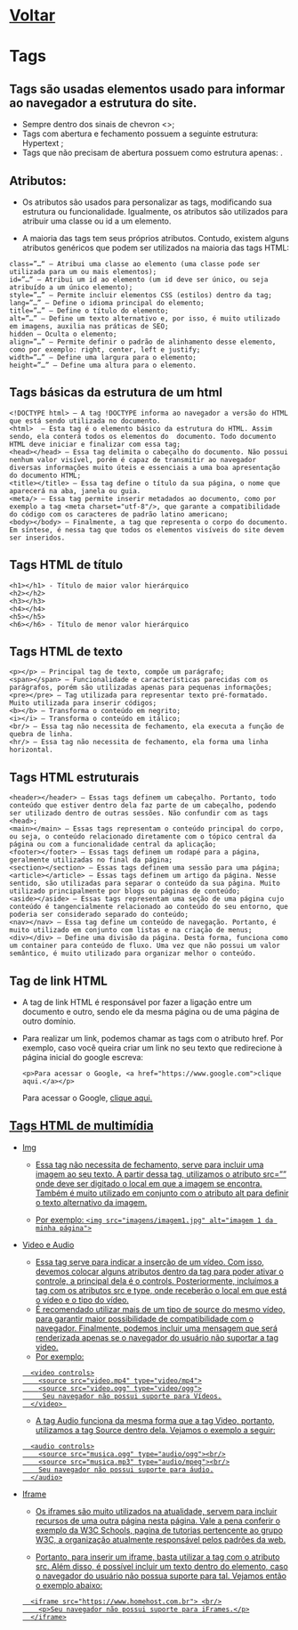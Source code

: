 <!--
https://app.skule.com.br
-->
# [Voltar](../HTML.md)

# Tags

## Tags são usadas elementos usado para informar ao navegador a estrutura do site.
* Sempre dentro dos sinais de chevron <>;
* Tags com abertura e fechamento possuem a seguinte estrutura: <tag> Hypertext </tag>;
* Tags que não precisam de abertura possuem como estrutura apenas: <tag/>.
	

## Atributos:

- Os atributos são usados para personalizar as tags, modificando sua estrutura ou funcionalidade. Igualmente, os atributos são utilizados para atribuir uma classe ou id a um elemento.

- A maioria das tags tem seus próprios atributos. Contudo, existem alguns atributos genéricos que podem ser utilizados na maioria das tags HTML:
``` 
class=”…“ – Atribui uma classe ao elemento (uma classe pode ser utilizada para um ou mais elementos);
id=”…“ – Atribui um id ao elemento (um id deve ser único, ou seja atribuído a um único elemento);
style=”…” – Permite incluir elementos CSS (estilos) dentro da tag;
lang=”…” – Define o idioma principal do elemento;
title=”…” – Define o título do elemento;
alt=”…” – Define um texto alternativo e, por isso, é muito utilizado em imagens, auxilia nas práticas de SEO;
hidden – Oculta o elemento;
align=”…” – Permite definir o padrão de alinhamento desse elemento, como por exemplo: right, center, left e justify;
width=”…” – Define uma largura para o elemento;
height=”…” – Define uma altura para o elemento.
```

## Tags básicas da estrutura de um html
``` 
<!DOCTYPE html> – A tag !DOCTYPE informa ao navegador a versão do HTML que está sendo utilizada no documento. 
<html>  – Esta tag é o elemento básico da estrutura do HTML. Assim sendo, ela conterá todos os elementos do  documento. Todo documento HTML deve iniciar e finalizar com essa tag;
<head></head> – Essa tag delimita o cabeçalho do documento. Não possui nenhum valor visível, porém é capaz de transmitir ao navegador diversas informações muito úteis e essenciais a uma boa apresentação do documento HTML;
<title></title> – Essa tag define o título da sua página, o nome que aparecerá na aba, janela ou guia.
<meta/> – Essa tag permite inserir metadados ao documento, como por exemplo a tag <meta charset="utf-8"/>, que garante a compatibilidade do código com os caracteres de padrão latino americano;
<body></body> – Finalmente, a tag que representa o corpo do documento. Em síntese, é nessa tag que todos os elementos visíveis do site devem ser inseridos.
``` 

## Tags HTML de título
``` 
<h1></h1> - Título de maior valor hierárquico
<h2></h2>
<h3></h3>
<h4></h4>
<h5></h5>
<h6></h6> - Título de menor valor hierárquico
``` 

## Tags HTML de texto
```     
<p></p> – Principal tag de texto, compõe um parágrafo;
<span></span> – Funcionalidade e características parecidas com os parágrafos, porém são utilizadas apenas para pequenas informações;
<pre></pre> – Tag utilizada para representar texto pré-formatado. Muito utilizada para inserir códigos;
<b></b> – Transforma o conteúdo em negrito;
<i></i> – Transforma o conteúdo em itálico;
<br/> – Essa tag não necessita de fechamento, ela executa a função de quebra de linha.
<hr/> – Essa tag não necessita de fechamento, ela forma uma linha horizontal.
``` 

## Tags HTML estruturais
``` 
<header></header> – Essas tags definem um cabeçalho. Portanto, todo conteúdo que estiver dentro dela faz parte de um cabeçalho, podendo ser utilizado dentro de outras sessões. Não confundir com as tags <head>;
<main></main> – Essas tags representam o conteúdo principal do corpo, ou seja, o conteúdo relacionado diretamente com o tópico central da página ou com a funcionalidade central da aplicação;
<footer></footer> – Essas tags definem um rodapé para a página, geralmente utilizadas no final da página;
<section></section> – Essas tags definem uma sessão para uma página;
<article></article> – Essas tags definem um artigo da página. Nesse sentido, são utilizadas para separar o conteúdo da sua página. Muito utilizado principalmente por blogs ou páginas de conteúdo;
<aside></aside> – Essas tags representam uma seção de uma página cujo conteúdo é tangencialmente relacionado ao conteúdo do seu entorno, que poderia ser considerado separado do conteúdo;
<nav></nav> – Essa tag define um conteúdo de navegação. Portanto, é muito utilizado em conjunto com listas e na criação de menus;
<div></div> – Define uma divisão da página. Desta forma, funciona como um container para conteúdo de fluxo. Uma vez que não possui um valor semântico, é muito utilizado para organizar melhor o conteúdo. 
``` 

## Tag de link HTML

  * A tag de link HTML é responsável por fazer a ligação entre um documento e outro, sendo ele da mesma página ou de uma página de outro domínio.
  * Para realizar um link, podemos chamar as tags <a></a> com o atributo href. Por exemplo, caso você queira criar um link no seu texto que redirecione à página inicial do google escreva:

    ```<p>Para acessar o Google, <a href="https://www.google.com">clique aqui.</a></p>```
    <p>Para acessar o Google, <a href="https://www.google.com">clique aqui.
  
## Tags HTML de multimídia
  
  * Img
    - Essa tag não necessita de fechamento, serve para incluir uma imagem ao seu texto. A partir dessa tag, utilizamos o atributo src=”” onde deve ser digitado o local em que a imagem se encontra. Também é muito utilizado em conjunto com o atributo alt para definir o texto alternativo da imagem.
    
    - Por exemplo: 
      ``<img src="imagens/imagem1.jpg" alt="imagem 1 da minha página">``
  
  * Video e Audio
    - Essa tag serve para indicar a inserção de um vídeo. Com isso, devemos colocar alguns atributos dentro da tag para poder ativar o controle, a principal dela é o controls. Posteriormente, incluímos a tag <source> com os atributos src e type, onde receberão o local em que está o vídeo e o tipo do vídeo. 
    - É recomendado utilizar mais de um tipo de source do mesmo vídeo, para garantir maior possibilidade de compatibilidade com o navegador. Finalmente, podemos incluir uma mensagem que será renderizada apenas se o navegador do usuário não suportar a tag video.
    - Por exemplo: 

    ```
      <video controls>
        <source src="video.mp4" type="video/mp4">
        <source src="video.ogg" type="video/ogg">
         Seu navegador não possui suporte para Vídeos.
      </video> 
    ```
    
    - A tag Audio funciona da mesma forma que a tag Video, portanto, utilizamos a tag Source dentro dela. Vejamos o exemplo a seguir:

    ```
      <audio controls>
        <source src="musica.ogg" type="audio/ogg"><br/>
        <source src="musica.mp3" type="audio/mpeg"><br/>
        Seu navegador não possui suporte para áudio.
      </audio>
    ```
  
  * Iframe
    - Os iframes são muito utilizados na atualidade, servem para incluir recursos de uma outra página nesta página. Vale a pena conferir o exemplo da W3C Schools, pagina de tutorias pertencente ao grupo W3C, a organização atualmente responsável pelos padrões da web.
    
    - Portanto, para inserir um iframe, basta utilizar a tag com o atributo src. Além disso, é possível incluir um texto dentro do elemento, caso o navegador do usuário não possua suporte para tal. Vejamos então o exemplo abaixo:

    ```
      <iframe src="https://www.homehost.com.br"> <br/>
        <p>Seu navegador não possui suporte para iFrames.</p>
      </iframe>
    ```